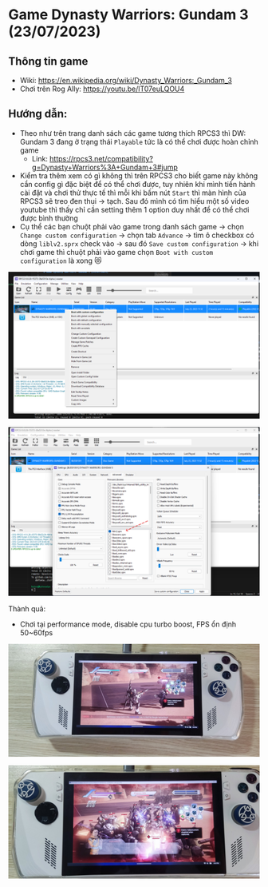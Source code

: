# Game Dynasty Warriors: Gundam 3 (23/07/2023)

## Thông tin game

- Wiki: https://en.wikipedia.org/wiki/Dynasty_Warriors:_Gundam_3
- Chơi trên Rog Ally: https://youtu.be/lT07euLQOU4

## Hướng dẫn:

- Theo như trên trang danh sách các game tương thích RPCS3 thì DW: Gundam 3 đang ở trạng thái `Playable` tức là có thể chơi được hoàn chỉnh game
  - Link: https://rpcs3.net/compatibility?g=Dynasty+Warriors%3A+Gundam+3#jump
- Kiểm tra thêm xem có gì không thì trên RPCS3 cho biết game này không cần config gì đặc biệt để có thể chơi được, tuy nhiên khi mình tiến hành cài đặt và chơi thử thực tế thì mỗi khi bấm nút `Start` thì màn hình của RPCS3 sẽ treo đen thui -> tạch. Sau đó mình có tìm hiểu một số video youtube thì thấy chỉ cần setting thêm 1 option duy nhất để có thể chơi được bình thường
- Cụ thể các bạn chuột phải vào game trong danh sách game -> chọn `Change custom configuration` -> chọn tab `Advance` -> tìm ô checkbox có dòng `liblv2.sprx` check vào -> sau đó `Save custom configuration` -> khi chơi game thì chuột phải vào game chọn `Boot with custom configuration` là xong 😻

![](./config-01.png)

![](./config-02.png)

Thành quả: 
- Chơi tại performance mode, disable cpu turbo boost, FPS ổn định 50~60fps

![](./gundam-01.jpg)

![](./gundam-02.jpg)